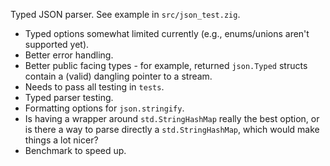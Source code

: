 Typed JSON parser. See example in `src/json_test.zig`. 

* Typed options somewhat limited currently (e.g., enums/unions aren't supported yet).
* Better error handling.
* Better public facing types - for example, returned `json.Typed` structs contain a (valid) dangling pointer to a stream.
* Needs to pass all testing in `tests`.
* Typed parser testing.
* Formatting options for `json.stringify`. 
* Is having a wrapper around `std.StringHashMap` really the best option, or is there a way to parse directly a `std.StringHashMap`, which would make things a lot nicer?
* Benchmark to speed up.